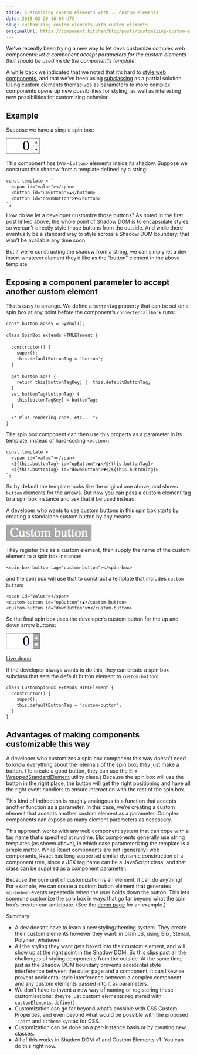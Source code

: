 ```yaml
---
title: Customizing custom elements with... custom elements
date: 2018-02-20 16:00 UTC
slug: customizing-custom-elements-with-custom-elements
originalUrl: https://component.kitchen/blog/posts/customizing-custom-elements-with-custom-elements
---
```


We’ve recently been trying a new way to let devs customize complex web components: _let a component accept parameters for the custom elements that should be used inside the component’s template_.

A while back we indicated that we noted that it’s hard to [style web components](https://component.kitchen/blog/posts/styling-is-critical-to-web-component-reuse-but-may-prove-difficult-in-practice), and that we’ve been using [subclassing](https://component.kitchen/blog/posts/our-current-best-answer-for-styling-reusable-components-subclassing) as a partial solution. Using custom elements themselves as parameters to more complex components opens up new possibilities for styling, as well as interesting new possibilities for customizing behavior.

## Example

Suppose we have a simple spin box:

<img src="/images/ck/Spin Box.png">

This component has two `<button>` elements inside its shadow. Suppose we construct this shadow from a template defined by a string:

```
const template = `
  <span id="value"></span>
  <button id="upButton">▲</button>
  <button id="downButton">▼</button>
`;
```

How do we let a developer customize those buttons? As noted in the first post linked above, the whole point of Shadow DOM is to encapsulate styles, so we can’t directly style those buttons from the outside. And while there eventually be a standard way to style across a Shadow DOM boundary, that won’t be available any time soon.

But if we’re constructing the shadow from a string, we can simply let a dev insert whatever element they’d like as the “button” element in the above template.

## Exposing a component parameter to accept another custom element

That’s easy to arrange. We define a `buttonTag` property that can be set on a spin box at any point before the component’s `connectedCallback` runs:

```
const buttonTagKey = Symbol();

class SpinBox extends HTMLElement {

  constructor() {
    super();
    this.defaultButtonTag = 'button';
  }

  get buttonTag() {
    return this[buttonTagKey] || this.defaultButtonTag;
  }
  set buttonTag(buttonTag) {
    this[buttonTagKey] = buttonTag;
  }

  /* Plus rendering code, etc... */
}
```

The spin box component can then use this property as a parameter in its template, instead of hard-coding `<button>`:

```
const template = `
  <span id="value"></span>
  <${this.buttonTag} id="upButton">▲</${this.buttonTag}>
  <${this.buttonTag} id="downButton">▼</${this.buttonTag}>
`;
```

So by default the template looks like the original one above, and shows `button` elements for the arrows. But now you can pass a custom element tag to a spin box instance and ask that it be used instead.

A developer who wants to use custom buttons in this spin box starts by creating a standalone custom button by any means:

<img src="/images/ck/Custom Button.png">

They register this as a custom element, then supply the name of the custom element to a spin box instance:

```
<spin-box button-tag="custom-button"></spin-box>
```

and the spin box will use that to construct a template that includes `custom-button`:

```
<span id="value"></span>
<custom-button id="upButton">▲</custom-button>
<custom-button id="downButton">▼</custom-button>
```

So the final spin box uses the developer’s custom button for the up and down arrow buttons:

<img src="/images/ck/Spin Box Custom.png">

[Live demo](http://jsbin.com/dikile/edit?html,output)

If the developer always wants to do this, they can create a spin box subclass that sets the default button element to `custom-button`:

```
class CustomSpinBox extends HTMLElement {
  constructor() {
    super();
    this.defaultButtonTag = 'custom-button';
  }
}
```

## Advantages of making components customizable this way

A developer who customizes a spin box component this way doesn't need to know everything about the internals of the spin box; they just make a button. (To create a good button, they can use the Elix [WrappedStandardElement](/elix/WrappedStandardElement) utility class.) Because the spin box will use the button in the right place, the button will get the right positioning and have all the right event handlers to ensure interaction with the rest of the spin box.

This kind of indirection is roughly analogous to a function that accepts another function as a parameter. In this case, we’re creating a custom element that accepts another custom element as a parameter. Complex components can expose as many element parameters as necessary.

This approach works with any web component system that can cope with a tag name that’s specified at runtime. Elix components generally use string templates (as shown above), in which case parameterizing the template is a simple matter. While React components are not (generally) web components, React has long supported similar dynamic construction of a component tree, since a JSX tag name can be a JavaScript class, and that class can be supplied as a component parameter.

Because the core unit of customization is an element, it can do anything! For example, we can create a custom button element that generates `mousedown` events repeatedly when the user holds down the button. This lets someone customize the spin box in ways that go far beyond what the spin box’s creator can anticipate. (See the [demo page](http://jsbin.com/dikile/edit?html,output) for an example.)

Summary:

- A dev doesn’t have to learn a new styling/theming system. They create their custom elements however they want: in plain JS, using Elix, Stencil, Polymer, whatever.
- All the styling they want gets baked into their custom element, and will show up at the right point in the Shadow DOM. So this slips past all the challenges of styling components from the outside. At the same time, just as the Shadow DOM boundary prevents accidental style interference between the outer page and a component, it can likewise prevent accidental style interference between a complex component and any custom elements passed into it as parameters.
- We don’t have to invent a new way of naming or registering these customizations: they’re just custom elements registered with `customElements.define()`.
- Customization can go far beyond what’s possible with CSS Custom Properties, and even beyond what would be possible with the proposed `::part` and `::theme` syntax for CSS.
- Customization can be done on a per-instance basis or by creating new classes.
- All of this works in Shadow DOM v1 and Custom Elements v1. You can do this right now.
